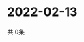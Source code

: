 # 2022-02-13
  共 0条

  <!-- BEGIN -->
  <!-- 最后更新时间Sun Feb 13 2022 14:02:32 GMT+0000 (Coordinated Universal Time) -->
  
  <!-- END -->
  
  